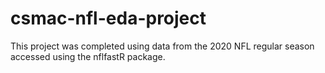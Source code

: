 # csmac-nfl-eda-project
This project was completed using data from the 2020 NFL regular season accessed using the nflfastR package.
